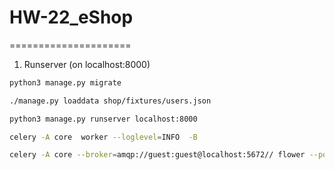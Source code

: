 # HW-22_eShop
=====================
1. Runserver (on localhost:8000)

```bash
python3 manage.py migrate
```

```bash
./manage.py loaddata shop/fixtures/users.json
```

```bash
python3 manage.py runserver localhost:8000
```

```bash
celery -A core  worker --loglevel=INFO  -B  
```

```bash
celery -A core --broker=amqp://guest:guest@localhost:5672// flower --port=5555 --basic_auth=admin:admin
```

